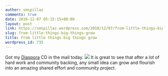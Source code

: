 ```yaml
---
author: smspillaz
comments: true
date: 2010-12-07 05:15:15+00:00
layout: post
link: https://smspillaz.wordpress.com/2010/12/07/from-little-things-big-things-grow/
slug: from-little-things-big-things-grow
title: From little things big things grow
wordpress_id: 735
---
```


Got my [Diaspora](https://joindiaspora.com/) CD in the mail today.
[![](http://smspillaz.files.wordpress.com/2010/12/img_1169.jpg)](http://smspillaz.files.wordpress.com/2010/12/img_1169.jpg)
It is great to see that after a lot of hard work and community backing, any small idea can grow and flourish into an amazing shared effort and community project.
